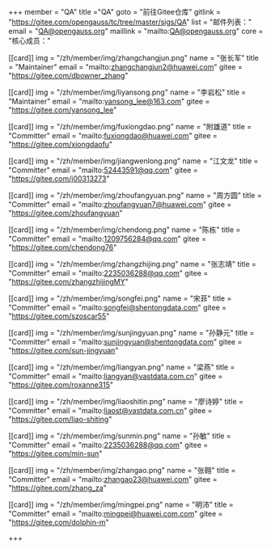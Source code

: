 ﻿+++
member = "QA"
title ="QA"
goto = "前往Gitee仓库"
gitlink = "https://gitee.com/opengauss/tc/tree/master/sigs/QA"
list = "邮件列表："
email = "QA@opengauss.org"
maillink = "mailto:QA@opengauss.org"
core = "核心成员："

[[card]]
img = "/zh/member/img/zhangchangjun.png"
name = "张长军"
title = "Maintainer"
email = "mailto:zhangchangjun2@huawei.com"
gitee = "https://gitee.com/dbowner_zhang"


[[card]]
img = "/zh/member/img/liyansong.png"
name = "李岩松"
title = "Maintainer"
email = "mailto:yansong_lee@163.com"
gitee = "https://gitee.com/yansong_lee"

[[card]]
img = "/zh/member/img/fuxiongdao.png"
name = "附雄道"
title = "Committer"
email = "mailto:fuxiongdao@huawei.com"
gitee = "https://gitee.com/xiongdaofu"

[[card]]
img = "/zh/member/img/jiangwenlong.png"
name = "江文龙"
title = "Committer"
email = "mailto:52443591@qq.com"
gitee = "https://gitee.com/j00313273"

[[card]]
img = "/zh/member/img/zhoufangyuan.png"
name = "周方圆"
title = "Committer"
email = "mailto:zhoufangyuan7@huawei.com"
gitee = "https://gitee.com/zhoufangyuan"

[[card]]
img = "/zh/member/img/chendong.png"
name = "陈栋"
title = "Committer"
email = "mailto:1209756284@qq.com"
gitee = "https://gitee.com/chendong76"

[[card]]
img = "/zh/member/img/zhangzhijing.png"
name = "张志靖"
title = "Committer"
email = "mailto:2235036288@qq.com"
gitee = "https://gitee.com/zhangzhijingMY"

[[card]]
img = "/zh/member/img/songfei.png"
name = "宋菲"
title = "Committer"
email = "mailto:songfei@shentongdata.com"
gitee = "https://gitee.com/szoscar55"

[[card]]
img = "/zh/member/img/sunjingyuan.png"
name = "孙静元"
title = "Committer"
email = "mailto:sunjingyuan@shentongdata.com"
gitee = "https://gitee.com/sun-jingyuan"

[[card]]
img = "/zh/member/img/liangyan.png"
name = "梁燕"
title = "Committer"
email = "mailto:liangyan@vastdata.com.cn"
gitee = "https://gitee.com/roxanne315"

[[card]]
img = "/zh/member/img/liaoshitin.png"
name = "廖诗婷"
title = "Committer"
email = "mailto:liaost@vastdata.com.cn"
gitee = "https://gitee.com/liao-shiting"

[[card]]
img = "/zh/member/img/sunmin.png"
name = "孙敏"
title = "Committer"
email = "mailto:2235036288@qq.com"
gitee = "https://gitee.com/min-sun"

[[card]]
img = "/zh/member/img/zhangao.png"
name = "张翱"
title = "Committer"
email = "mailto:zhangao23@huawei.com"
gitee = "https://gitee.com/zhang_za"

[[card]]
img = "/zh/member/img/mingpei.png"
name = "明沛"
title = "Committer"
email = "mailto:mingpei@huawei.com.com"
gitee = "https://gitee.com/dolphin-m"


+++